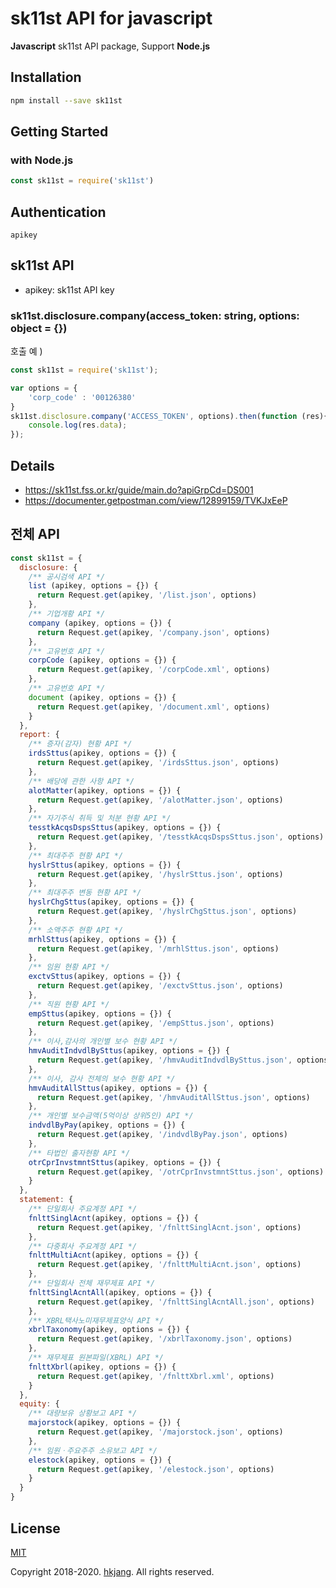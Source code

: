 # sk11st API for javascript

**Javascript** sk11st API package, Support **Node.js**

## Installation

```bash
npm install --save sk11st
```

## Getting Started

### with Node.js

```javascript
const sk11st = require('sk11st')

```

## Authentication

```
apikey
```

## sk11st API

* apikey: sk11st API key

### sk11st.disclosure.company(access_token: string, options: object = {})

 호출 예 ) 

```javascript
const sk11st = require('sk11st');

var options = {
    'corp_code' : '00126380'
}
sk11st.disclosure.company('ACCESS_TOKEN', options).then(function (res){
    console.log(res.data);
});

```

## Details 
- https://sk11st.fss.or.kr/guide/main.do?apiGrpCd=DS001
- https://documenter.getpostman.com/view/12899159/TVKJxEeP

## 전체 API 

```javascript
const sk11st = {
  disclosure: {
    /** 공시검색 API */
    list (apikey, options = {}) {
      return Request.get(apikey, '/list.json', options)
    },
    /** 기업개황 API */
    company (apikey, options = {}) {
      return Request.get(apikey, '/company.json', options)
    },
    /** 고유번호 API */
    corpCode (apikey, options = {}) {
      return Request.get(apikey, '/corpCode.xml', options)
    },
    /** 고유번호 API */
    document (apikey, options = {}) {
      return Request.get(apikey, '/document.xml', options)
    }
  },
  report: {
    /** 증자(감자) 현황 API */
    irdsSttus(apikey, options = {}) {
      return Request.get(apikey, '/irdsSttus.json', options)
    },
    /** 배당에 관한 사항 API */
    alotMatter(apikey, options = {}) {
      return Request.get(apikey, '/alotMatter.json', options)
    },
    /** 자기주식 취득 및 처분 현황 API */
    tesstkAcqsDspsSttus(apikey, options = {}) {
      return Request.get(apikey, '/tesstkAcqsDspsSttus.json', options)
    },
    /** 최대주주 현황 API */
    hyslrSttus(apikey, options = {}) {
      return Request.get(apikey, '/hyslrSttus.json', options)
    },
    /** 최대주주 변동 현황 API */
    hyslrChgSttus(apikey, options = {}) {
      return Request.get(apikey, '/hyslrChgSttus.json', options)
    },
    /** 소액주주 현황 API */
    mrhlSttus(apikey, options = {}) {
      return Request.get(apikey, '/mrhlSttus.json', options)
    },
    /** 임원 현황 API */
    exctvSttus(apikey, options = {}) {
      return Request.get(apikey, '/exctvSttus.json', options)
    },
    /** 직원 현황 API */
    empSttus(apikey, options = {}) {
      return Request.get(apikey, '/empSttus.json', options)
    },
    /** 이사,감사의 개인별 보수 현황 API */
    hmvAuditIndvdlBySttus(apikey, options = {}) {
      return Request.get(apikey, '/hmvAuditIndvdlBySttus.json', options)
    },
    /** 이사, 감사 전체의 보수 현황 API */
    hmvAuditAllSttus(apikey, options = {}) {
      return Request.get(apikey, '/hmvAuditAllSttus.json', options)
    },
    /** 개인별 보수금액(5억이상 상위5인) API */
    indvdlByPay(apikey, options = {}) {
      return Request.get(apikey, '/indvdlByPay.json', options)
    },
    /** 타법인 출자현황 API */
    otrCprInvstmntSttus(apikey, options = {}) {
      return Request.get(apikey, '/otrCprInvstmntSttus.json', options)
    }
  },
  statement: {
    /** 단일회사 주요계정 API */
    fnlttSinglAcnt(apikey, options = {}) {
      return Request.get(apikey, '/fnlttSinglAcnt.json', options)
    },
    /** 다중회사 주요계정 API */
    fnlttMultiAcnt(apikey, options = {}) {
      return Request.get(apikey, '/fnlttMultiAcnt.json', options)
    },
    /** 단일회사 전체 재무제표 API */
    fnlttSinglAcntAll(apikey, options = {}) {
      return Request.get(apikey, '/fnlttSinglAcntAll.json', options)
    },
    /** XBRL택사노미재무제표양식 API */
    xbrlTaxonomy(apikey, options = {}) {
      return Request.get(apikey, '/xbrlTaxonomy.json', options)
    },
    /** 재무제표 원본파일(XBRL) API */
    fnlttXbrl(apikey, options = {}) {
      return Request.get(apikey, '/fnlttXbrl.xml', options)
    }
  },
  equity: {
    /** 대량보유 상황보고 API */
    majorstock(apikey, options = {}) {
      return Request.get(apikey, '/majorstock.json', options)
    },
    /** 임원ㆍ주요주주 소유보고 API */
    elestock(apikey, options = {}) {
      return Request.get(apikey, '/elestock.json', options)
    }
  }
}
```


## License

[MIT](https://github.com/hkjang/sk11st/blob/master/LICENSE)

Copyright 2018-2020. [hkjang](https://github.com/hkjang). All rights reserved.
